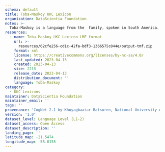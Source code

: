 ```yaml
---
schema: default
title: Toba-Maskoy UKC Lexicon
organization: DataScientia Foundation
notes: >-
  Toba-Maskoy is a language from the  family, spoken in South America. The UKC Lexicon of Toba-Maskoy is represented as a lexico-semantic network. It consists of words, word senses, synsets, as well as sense-level and synset-level relationships.
resources:
  - name: Toba-Maskoy UKC Lexicon LMF format
    url: >-
      resources/62cfe256-cd1c-42fa-bdf3-1366575c044e/output-tmf.zip
    format: xml
    license: https://creativecommons.org/licenses/by-nc-sa/4.0/
    last_updated: 2023-04-13
    created: 2023-04-13
    size: 2218
    release_date: 2023-04-13
    distribution_document: ''
    language: Toba-Maskoy
category:
  - UKC Lexicons
maintainer: DataScientia Foundation
maintainer_email: ''
tags: ''
provenance: 'CogNet 2.1 by Khuyagbaatar Batsuren, National University of Mongolia (http://cognet.ukc.disi.unitn.it); Native Languages of the Americas 2021.11. by Laura Redish and Orrin Lewis (http://www.native-languages.org); Princeton WordNet 2.1 by Princeton University (https://wordnet.princeton.edu)'
version: '1.0'
dataset_level: Language Level (L1-2)
dataset_access: Open Access
dataset_description: ''
landing_page: ''
latitude_map: -21.5474
longitude_map: -58.0158
---
```

